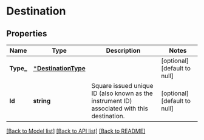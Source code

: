 # Destination

## Properties
Name | Type | Description | Notes
------------ | ------------- | ------------- | -------------
**Type_** | [***DestinationType**](DestinationType.md) |  | [optional] [default to null]
**Id** | **string** | Square issued unique ID (also known as the instrument ID) associated with this destination. | [optional] [default to null]

[[Back to Model list]](../README.md#documentation-for-models) [[Back to API list]](../README.md#documentation-for-api-endpoints) [[Back to README]](../README.md)


